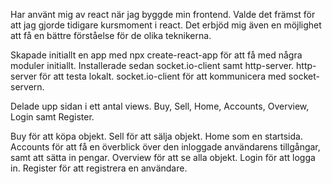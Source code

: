 Har använt mig av react när jag byggde min frontend.
Valde det främst för att jag gjorde tidigare kursmoment i react.
Det erbjöd mig även en möjlighet att få en bättre förståelse för de olika teknikerna.

Skapade initiallt en app med npx create-react-app för att få med några moduler initiallt.
Installerade sedan socket.io-client samt http-server.
http-server för att testa lokalt.
socket.io-client för att kommunicera med socket-servern.

Delade upp sidan i ett antal views.
Buy, Sell, Home, Accounts, Overview, Login samt Register.

Buy för att köpa objekt.
Sell för att sälja objekt.
Home som en startsida.
Accounts för att få en överblick över den inloggade användarens tillgångar, samt att sätta in pengar.
Overview för att se alla objekt.
Login för att logga in.
Register för att registrera en användare.